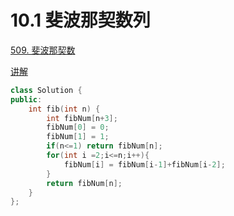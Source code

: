 # 10.1 斐波那契数列

[509. 斐波那契数](https://leetcode.cn/problems/fibonacci-number/)

[讲解](https://programmercarl.com/0509.%E6%96%90%E6%B3%A2%E9%82%A3%E5%A5%91%E6%95%B0.html#%E7%AE%97%E6%B3%95%E5%85%AC%E5%BC%80%E8%AF%BE)

```cpp
class Solution {
public:
    int fib(int n) {
        int fibNum[n+3];
        fibNum[0] = 0;
        fibNum[1] = 1;
        if(n<=1) return fibNum[n];
        for(int i =2;i<=n;i++){
            fibNum[i] = fibNum[i-1]+fibNum[i-2];
        }
        return fibNum[n];
    }
};
```